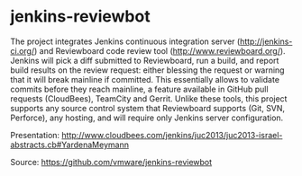 jenkins-reviewbot
=================

The project integrates Jenkins continuous integration server (http://jenkins-ci.org/) and Reviewboard code review tool (http://www.reviewboard.org/). Jenkins will pick a diff submitted to Reviewboard, run a build, and report build results on the review request: either blessing the request or warning that it will break mainline if committed. This essentially allows to validate commits before they reach mainline, a feature available in GitHub pull requests (CloudBees), TeamCity and Gerrit. Unlike these tools, this project supports any source control system that Reviewboard supports (Git, SVN, Perforce), any hosting, and will require only Jenkins server configuration. 

Presentation: http://www.cloudbees.com/jenkins/juc2013/juc2013-israel-abstracts.cb#YardenaMeymann

Source: https://github.com/vmware/jenkins-reviewbot
